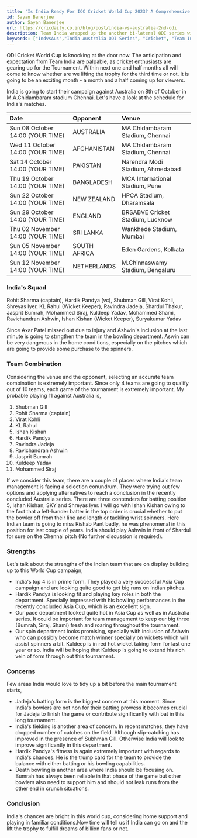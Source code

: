 ```yaml
---
title: 'Is India Ready For ICC Cricket World Cup 2023? A Comprehensive Analysis'
id: Sayan Banerjee
author: Sayan Banerjee
url: https://cricdaily.co.in/blog/post/india-vs-australia-2nd-odi
description: Team India wrapped up the another bi-lateral ODI series win by 2-1 against mighty Australia. How prepared the team is for the ODI World Cup.
keywords: ["IndvsAus","India Australia ODI Series", "Cricket", "Team India cricket team", "ODI Series win","Cricket World Cup 2023"]
---
```


ODI Cricket World Cup is knocking at the door now. The anticipation and expectation from Team India are palpable, as cricket enthusiasts are gearing up for the Tournament. Within next one and half months all will come to know whether are we lifting the trophy for the third time or not. It is going to be an exciting month - a month and a half coming up for viewers. 

India is going to start their campaign against Australia on 8th of October in M.A.Chidambaram stadium Chennai. Let's have a look at the schedule for India's matches.


| Date | Opponent | Venue |
|:----|:-----|:----|
| Sun 08 October  14:00 (YOUR TIME)| AUSTRALIA  | MA Chidambaram Stadium, Chennai|             |
| Wed 11 October  14:00 (YOUR TIME)| AFGHANISTAN| MA Chidambaram Stadium, Chennai| 
| Sat 14 October  14:00 (YOUR TIME)| PAKISTAN   | Narendra Modi Stadium, Ahmedabad | 
| Thu 19 October  14:00 (YOUR TIME)| BANGLADESH | MCA International Stadium, Pune| 
| Sun 22 October  14:00 (YOUR TIME)| NEW ZEALAND| HPCA Stadium, Dharamsala       | 
| Sun 29 October  14:00 (YOUR TIME)| ENGLAND    | BRSABVE Cricket Stadium, Lucknow | 
| Thu 02 November 14:00 (YOUR TIME)| SRI LANKA  | Wankhede Stadium, Mumbai       | 
| Sun 05 November 14:00 (YOUR TIME)| SOUTH AFRICA | Eden Gardens, Kolkata          | 
| Sun 12 November 14:00 (YOUR TIME)| NETHERLANDS| M.Chinnaswamy Stadium, Bengaluru | 


### India's Squad

Rohit Sharma (captain), Hardik Pandya (vc), Shubman Gill, Virat Kohli, Shreyas Iyer, KL Rahul (Wicket Keeper), Ravindra Jadeja, Shardul Thakur, Jasprit Bumrah, Mohammed Siraj, Kuldeep Yadav, Mohammed Shami, Ravichandran Ashwin, Ishan Kishan (Wicket Keeper), Suryakumar Yadav

Since Axar Patel missed out due to injury and Ashwin's inclusion at the last minute is going to strngthen the team in the bowling department. Aswin can be very dangerous in the home conditions, especially on the pitches which are going to provide some purchase to the spinners. 

### Team Combination

Considering the venue and the opponent, selecting an accurate team combination is extremely important. Since only 4 teams are going to qualify out of 10 teams, each game of the tournament is extremely important. 
My probable playing 11 against Australia is,

1. Shubman Gill
2. Rohit Sharma (captain) 
3. Virat Kohli
4. KL Rahul
5. Ishan Kishan
6. Hardik Pandya 
7. Ravindra Jadeja
8. Ravichandran Ashwin
9. Jasprit Bumrah
10. Kuldeep Yadav
11. Mohammed Siraj

If we consider this team, there are a couple of places where India's team management is facing a selection conundrum. They were trying out few options and applying alternatives to reach a conclusion in the recently concluded Australia series. There are three contenders for batting position 5, Ishan Kishan, SKY and Shreyas Iyer. I will go with Ishan Kishan owing to the fact that a left-hander batter in the top order is crucial whether to put the bowler off from their line and length or tackling wrist spinners. Here Indian team is going to miss Rishab Pant badly, he was phenomenal in this position for last couple of years. India should play Ashwin in front of Shardul for sure on the Chennai pitch (No further discussion is required).

### Strengths 

Let's talk about the strengths of the Indian team that are on display building up to this World Cup campaign,

- India's top 4 is in prime form. They played a very successful Asia Cup campaign and are looking quite good to get big runs on Indian pitches.
- Hardik Pandya is looking fit and playing key roles in both the department. Specially impressed with his bowling performances in the recently concluded Asia Cup, which is an excellent sign.
- Our pace department looked quite hot in Asia Cup as well as in Australia series. It could be important for team management to keep our big three (Bumrah, Siraj, Shami) fresh and roaring throughout the tournament.
- Our spin department looks promising, specially with inclusion of Ashwin who can possibly become match winner specially on wickets which will assist spinners a bit. Kuldeep is in red hot wicket taking form for last one year or so. India will be hoping that Kuldeep is going to extend his rich vein of form through out this tournament.


### Concerns

Few areas India would love to tidy up a bit before the main tournament starts,

- Jadeja's batting form is the biggest concern at this moment. Since India's bowlers are not non for their batting prowess it becomes crucial for Jadeja to finish the game or contribute significantly with bat in this long tournament.
- India's fielding is another area of concern. In recent matches, they have dropped number of catches on the field. Although slip-catching has improved in the presence of Subhman Gill. Otherwise India will look to improve significantly in this department.
- Hardik Pandya's fitness is again extremely important with regards to India's chances. He is the trump card for the team to provide the balance with either batting or his bowling capabilities.
- Death bowling is another area where India should be focusing on. Bumrah has always been reliable in that phase of the game but other bowlers also need to support him and should not leak runs from the other end in crunch situations.

### Conclusion 

India's chances are bright in this world cup, considering home support and playing in familiar conditions.Now time will tell us if India can go on and the lift the trophy to fulfill dreams of billion fans or not.

